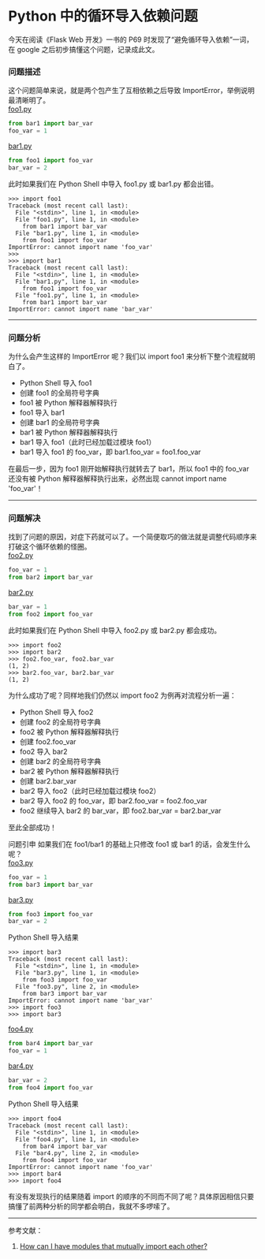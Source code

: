 # Python 中的循环导入依赖问题

今天在阅读《Flask Web 开发》一书的 P69 时发现了“避免循环导入依赖”一词，在 google 之后初步搞懂这个问题，记录成此文。  

### 问题描述
这个问题简单来说，就是两个包产生了互相依赖之后导致 ImportError，举例说明最清晰明了。  
[foo1.py](https://github.com/zhou-zheng/technote/blob/master/python/MutuallyImportProblem/foo1.py)
``` Python
from bar1 import bar_var
foo_var = 1
```
[bar1.py](https://github.com/zhou-zheng/technote/blob/master/python/MutuallyImportProblem/bar1.py)
``` Python
from foo1 import foo_var
bar_var = 2
```
此时如果我们在 Python Shell 中导入 foo1.py 或 bar1.py 都会出错。  
``` Shell
>>> import foo1
Traceback (most recent call last):
  File "<stdin>", line 1, in <module>
  File "foo1.py", line 1, in <module>
    from bar1 import bar_var
  File "bar1.py", line 1, in <module>
    from foo1 import foo_var
ImportError: cannot import name 'foo_var'
>>>
>>> import bar1
Traceback (most recent call last):
  File "<stdin>", line 1, in <module>
  File "bar1.py", line 1, in <module>
    from foo1 import foo_var
  File "foo1.py", line 1, in <module>
    from bar1 import bar_var
ImportError: cannot import name 'bar_var'
```
---
### 问题分析
为什么会产生这样的 ImportError 呢？我们以 import foo1 来分析下整个流程就明白了。  
- Python Shell 导入 foo1
- 创建 foo1 的全局符号字典
- foo1 被 Python 解释器解释执行
- foo1 导入 bar1
- 创建 bar1 的全局符号字典
- bar1 被 Python 解释器解释执行
- bar1 导入 foo1（此时已经加载过模块 foo1）
- bar1 导入 foo1 的 foo_var，即 bar1.foo_var = foo1.foo_var

在最后一步，因为 foo1 刚开始解释执行就转去了 bar1，所以 foo1 中的 foo_var 还没有被 Python 解释器解释执行出来，必然出现 cannot import name 'foo_var'！

---
### 问题解决
找到了问题的原因，对症下药就可以了。一个简便取巧的做法就是调整代码顺序来打破这个循环依赖的怪圈。  
[foo2.py](https://github.com/zhou-zheng/technote/blob/master/python/MutuallyImportProblem/foo2.py)
``` Python
foo_var = 1
from bar2 import bar_var
```
[bar2.py](https://github.com/zhou-zheng/technote/blob/master/python/MutuallyImportProblem/bar2.py)
``` Python
bar_var = 1
from foo2 import foo_var
```
此时如果我们在 Python Shell 中导入 foo2.py 或 bar2.py 都会成功。
``` Shell
>>> import foo2
>>> import bar2
>>> foo2.foo_var, foo2.bar_var
(1, 2)
>>> bar2.foo_var, bar2.bar_var
(1, 2)
```
为什么成功了呢？同样地我们仍然以 import foo2 为例再对流程分析一遍：
- Python Shell 导入 foo2
- 创建 foo2 的全局符号字典
- foo2 被 Python 解释器解释执行
- 创建 foo2.foo_var 
- foo2 导入 bar2
- 创建 bar2 的全局符号字典
- bar2 被 Python 解释器解释执行
- 创建 bar2.bar_var
- bar2 导入 foo2（此时已经加载过模块 foo2）
- bar2 导入 foo2 的 foo_var，即 bar2.foo_var = foo2.foo_var
- foo2 继续导入 bar2 的 bar_var，即 foo2.bar_var = bar2.bar_var

至此全部成功！

问题引申
如果我们在 foo1/bar1 的基础上只修改 foo1 或 bar1 的话，会发生什么呢？  
[foo3.py](https://github.com/zhou-zheng/technote/blob/master/python/MutuallyImportProblem/foo3.py)
``` Python
foo_var = 1
from bar3 import bar_var
```
[bar3.py](https://github.com/zhou-zheng/technote/blob/master/python/MutuallyImportProblem/bar3.py)
``` Python
from foo3 import foo_var
bar_var = 2
```
Python Shell 导入结果
``` Shell
>>> import bar3
Traceback (most recent call last):
  File "<stdin>", line 1, in <module>
  File "bar3.py", line 1, in <module>
    from foo3 import foo_var
  File "foo3.py", line 2, in <module>
    from bar3 import bar_var
ImportError: cannot import name 'bar_var'
>>> import foo3
>>> import bar3
```
[foo4.py](https://github.com/zhou-zheng/technote/blob/master/python/MutuallyImportProblem/foo4.py)
``` Python
from bar4 import bar_var
foo_var = 1
```
[bar4.py](https://github.com/zhou-zheng/technote/blob/master/python/MutuallyImportProblem/bar4.py)
``` Python
bar_var = 2
from foo4 import foo_var
```
Python Shell 导入结果
``` Shell
>>> import foo4
Traceback (most recent call last):
  File "<stdin>", line 1, in <module>
  File "foo4.py", line 1, in <module>
    from bar4 import bar_var
  File "bar4.py", line 2, in <module>
    from foo4 import foo_var
ImportError: cannot import name 'foo_var'
>>> import bar4
>>> import foo4
```
有没有发现执行的结果随着 import 的顺序的不同而不同了呢？具体原因相信只要搞懂了前两种分析的同学都会明白，我就不多啰嗦了。

---
参考文献：  
1. [How can I have modules that mutually import each other?](https://docs.python.org/2/faq/programming.html#how-can-i-have-modules-that-mutually-import-each-other)